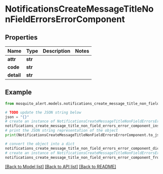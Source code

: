 # NotificationsCreateMessageTitleNonFieldErrorsErrorComponent


## Properties

Name | Type | Description | Notes
------------ | ------------- | ------------- | -------------
**attr** | **str** |  | 
**code** | **str** |  | 
**detail** | **str** |  | 

## Example

```python
from mosquito_alert.models.notifications_create_message_title_non_field_errors_error_component import NotificationsCreateMessageTitleNonFieldErrorsErrorComponent

# TODO update the JSON string below
json = "{}"
# create an instance of NotificationsCreateMessageTitleNonFieldErrorsErrorComponent from a JSON string
notifications_create_message_title_non_field_errors_error_component_instance = NotificationsCreateMessageTitleNonFieldErrorsErrorComponent.from_json(json)
# print the JSON string representation of the object
print(NotificationsCreateMessageTitleNonFieldErrorsErrorComponent.to_json())

# convert the object into a dict
notifications_create_message_title_non_field_errors_error_component_dict = notifications_create_message_title_non_field_errors_error_component_instance.to_dict()
# create an instance of NotificationsCreateMessageTitleNonFieldErrorsErrorComponent from a dict
notifications_create_message_title_non_field_errors_error_component_from_dict = NotificationsCreateMessageTitleNonFieldErrorsErrorComponent.from_dict(notifications_create_message_title_non_field_errors_error_component_dict)
```
[[Back to Model list]](../README.md#documentation-for-models) [[Back to API list]](../README.md#documentation-for-api-endpoints) [[Back to README]](../README.md)


